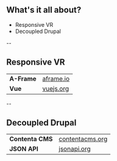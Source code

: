 ## What's it all about?

* Responsive VR <!-- .element: class="fragment" data-fragment-index="1" -->
* Decoupled Drupal <!-- .element: class="fragment" data-fragment-index="1" -->


--


## Responsive VR

|                |                                 |
| ---            | ---                             |
| **A-Frame**    | [aframe.io](https://aframe.io/) |
| **Vue**        | [vuejs.org](https://vuejs.org/) |


--


## Decoupled Drupal

|                  |                                                |
| ---              | ---                                            |
| **Contenta CMS** | [contentacms.org](http://www.contentacms.org/) |
| **JSON API**     | [jsonapi.org](http://jsonapi.org/)             |
